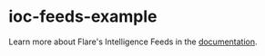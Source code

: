 # ioc-feeds-example

Learn more about Flare's Intelligence Feeds in the [documentation](https://api.docs.flare.io/guides/ioc-feeds).
